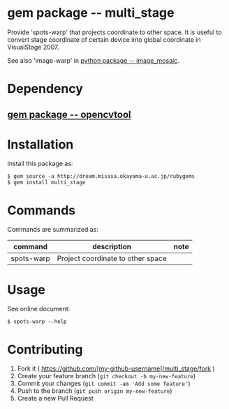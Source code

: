# gem package -- multi_stage

Provide 'spots-warp' that projects coordinate to other space. It is useful to convert 
stage coordinate of certain device into global coordinate in VisualStage 2007.

See also 'image-warp' in [python package -- image_mosaic](https://github.com/misasa/image_mosaic).

# Dependency

## [gem package -- opencvtool](https://gitlab.misasa.okayama-u.ac.jp/gems/opencvtool/tree/master "follow instruction")

# Installation

Install this package as:

    $ gem source -a http://dream.misasa.okayama-u.ac.jp/rubygems
    $ gem install multi_stage

# Commands

Commands are summarized as:

| command     | description                       | note  |
| ----------- | --------------------------------- | ----- |
| spots-warp  | Project coordinate to other space |       |

# Usage

See online document:

    $ spots-warp --help

# Contributing

1. Fork it ( https://github.com/[my-github-username]/multi_stage/fork )
2. Create your feature branch (`git checkout -b my-new-feature`)
3. Commit your changes (`git commit -am 'Add some feature'`)
4. Push to the branch (`git push origin my-new-feature`)
5. Create a new Pull Request

